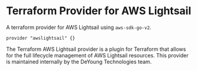 # Terraform Provider for AWS Lightsail
A terraform provider for AWS Lightsail using `aws-sdk-go-v2`.

```
provider "awslightsail" {}
```

The Terraform AWS Lightsail provider is a plugin for Terraform that allows for the full lifecycle management of AWS Lightsail resources.
This provider is maintained internally by the DeYoung Technologies team.
<!-- ## Quick Starts

Need links here once we have contributing guidelines and the module has been published.
- [Using the provider](https://registry.terraform.io/providers/hashicorp/aws/latest/docs)
- [Provider development](docs/contributing)

## Documentation

Full, comprehensive documentation is available on the Terraform website:
https://terraform.io/docs/providers/aws/index.html

## Roadmap

Our roadmap for expanding support in Terraform for AWS Lightsail resources can be found in our [Roadmap](ROADMAP.md) which is published quarterly.

## Frequently Asked Questions

Responses to our most frequently asked questions can be found in our [FAQ](docs/contributing/faq.md )

## Contributing

The Terraform AWS Provider is the work of thousands of contributors. We appreciate your help!

To contribute, please read the contribution guidelines: [Contributing to Terraform - AWS Provider](docs/contributing) -->